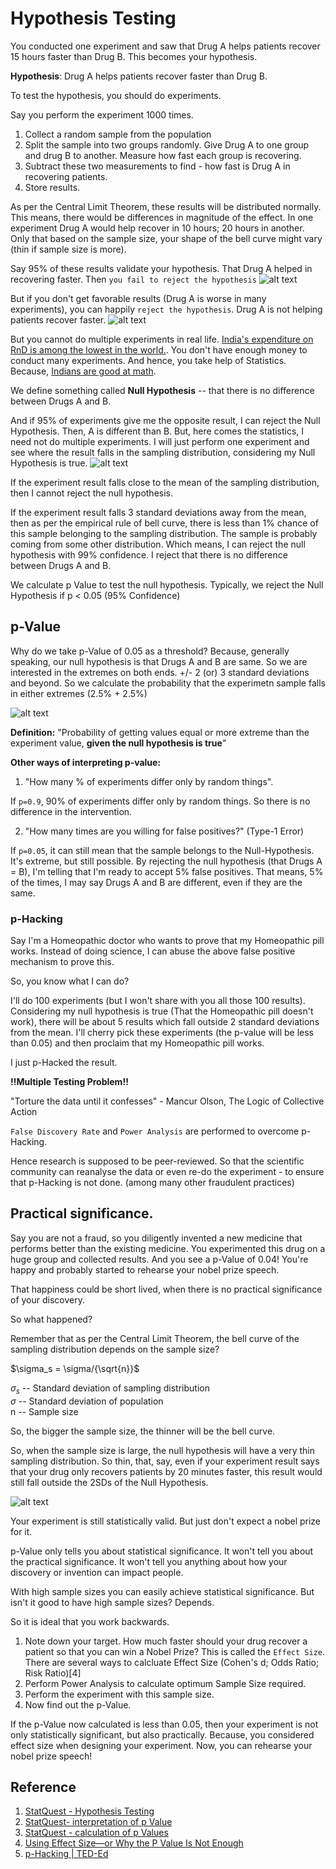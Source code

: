 # Hypothesis Testing

You conducted one experiment and saw that Drug A helps patients recover 15 hours faster than Drug B. This becomes your hypothesis.

**Hypothesis**: Drug A helps patients recover faster than Drug B.

To test the hypothesis, you should do experiments.

Say you perform the experiment 1000 times. 
1. Collect a random sample from the population
2. Split the sample into two groups randomly. Give Drug A to one group and drug B to another. Measure how fast each group is recovering.
3. Subtract these two measurements to find - how fast is Drug A in recovering patients.
4. Store results.

As per the Central Limit Theorem, these results will be distributed normally. This means, there would be differences in magnitude of the effect. In one experiment Drug A would help recover in 10 hours; 20 hours in another. Only that based on the sample size, your shape of the bell curve might vary (thin if sample size is more).


Say 95% of these results validate your hypothesis. That Drug A helped in recovering faster.  Then `you fail to reject the hypothesis`
![alt text](hypothesis1.png)

But if you don't get favorable results (Drug A is worse in many experiments), you can happily `reject the hypothesis`. Drug A is not helping patients recover faster.
![alt text](hypothesis2.png)

But you cannot do multiple experiments in real life. [India's expenditure on RnD is among the lowest in the world.](https://economictimes.indiatimes.com/news/india/indias-rd-spends-amongst-the-lowest-in-the-world-niti-aayog-study/articleshow/93024586.cms?from=mdr). You don't have enough money to conduct many experiments. And hence, you take help of Statistics. Because, [Indians are good at math](https://www.hindustantimes.com/india-news/indians-are-so-good-at-mathematics-and-physics-when-stephen-hawking-came-to-india/story-qeRRbpPJK15LCHsNEKWiLK.html).

We define something called **Null Hypothesis** -- that there is no difference between Drugs A and B.

And if 95% of experiments give me the opposite result, I can reject the Null Hypothesis. Then, A is different than B. But, here comes the statistics, I need not do multiple experiments. I will just perform one experiment and see where the result falls in the sampling distribution, considering my Null Hypothesis is true.
![alt text](null.png)

If the experiment result falls close to the mean of the sampling distribution, then I cannot reject the null hypothesis.

If the experiment result falls 3 standard deviations away from the mean, then as per the empirical rule of bell curve, there is less than 1% chance of this sample belonging to the sampling distribution. The sample is probably coming from some other distribution. Which means, I can reject the null hypothesis with 99% confidence. I reject that there is no difference between Drugs A and B. 

We calculate p Value to test the null hypothesis. Typically, we reject the Null Hypothesis if p < 0.05 (95% Confidence)
## p-Value

Why do we take p-Value of 0.05 as a threshold? Because, generally speaking, our null hypothesis is that Drugs A and B are same. So we are interested in the extremes on both ends. +/- 2 (or) 3 standard deviations and beyond. So we calculate the probability that the experimetn sample falls in either extremes (2.5% + 2.5%)

![alt text](pvalue.png)

**Definition:** "Probability of getting values equal or more extreme than the experiment value, **given the null hypothesis is true**" 

**Other ways of interpreting p-value:**

1. "How many % of experiments differ only by random things".

If `p=0.9`, 90% of experiments differ only by random things. So there is no difference in the intervention. 

2. "How many times are you willing for false positives?" (Type-1 Error)

If `p=0.05`, it can still mean that the sample belongs to the Null-Hypothesis. It's extreme, but still possible. By rejecting the null hypothesis (that Drugs A = B), I'm telling that I'm ready to accept 5% false positives. That means, 5% of the times, I may say Drugs A and B are different, even if they are the same.

### p-Hacking

Say I'm a Homeopathic doctor who wants to prove that my Homeopathic pill works. Instead of doing science, I can abuse the above false positive mechanism to prove this.

So, you know what I can do?

I'll do 100 experiments (but I won't share with you all those 100 results). Considering my null hypothesis is true (That the Homeopathic pill doesn't work), there will be about 5 results which fall outside 2 standard deviations from the mean. I'll cherry pick these experiments (the p-value will be less than 0.05) and then proclaim that my Homeopathic pill works.

I just p-Hacked the result.

**!!Multiple Testing Problem!!**

"Torture the data until it confesses" - Mancur Olson, The  Logic of Collective Action

`False Discovery Rate` and `Power Analysis` are performed to overcome p-Hacking.

Hence research is supposed to be peer-reviewed. So that the scientific community can reanalyse the data or even re-do the experiment - to ensure that p-Hacking is not done. (among many other fraudulent practices)

## Practical significance. 
Say you are not a fraud, so you diligently invented a new medicine that performs better than the existing medicine. You experimented this drug on a huge group and collected results. And you see a p-Value of 0.04! You're happy and probably started to rehearse your nobel prize speech.

That happiness could be short lived, when there is no practical significance of your discovery.

So what happened?

Remember that as per the Central Limit Theorem, the bell curve of the sampling distribution depends on the sample size? 

$\sigma_s = \sigma/{\sqrt{n}}$

$\sigma_s$ -- Standard deviation of sampling distribution <br>
$\sigma$ -- Standard deviation of population <br>
n -- Sample size

So, the bigger the sample size, the thinner will be the bell curve.

So, when the sample size is large, the null hypothesis will have a very thin sampling distribution. So thin, that, say, even if your experiment result says that your drug only recovers patients by 20 minutes faster, this result would still fall outside the 2SDs of the Null Hypothesis.

![alt text](practicalsignificance.png)

Your experiment is still statistically valid. But just don't expect a nobel prize for it. 

p-Value only tells you about statistical significance. It won't tell you about the practical significance. It won't tell you anything about how your discovery or invention can impact people.

With high sample sizes you can easily achieve statistical significance. But isn't it good to have high sample sizes? Depends. 

So it is ideal that you work backwards.

1. Note down your target. How much faster should your drug recover a patient so that you can win a Nobel Prize? This is called the `Effect Size`. There are several ways to calcluate Effect Size (Cohen's d; Odds Ratio; Risk Ratio)[4]
2. Perform Power Analysis to calculate optimum Sample Size required.
3. Perform the experiment with this sample size.
4. Now find out the p-Value. 

If the p-Value now calculated is less than 0.05, then your experiment is not only statistically significant, but also practically. Because, you considered effect size when designing your experiment. Now, you can rehearse your nobel prize speech!


## Reference
1. [StatQuest - Hypothesis Testing](https://www.youtube.com/watch?v=0oc49DyA3hU)
2. [StatQuest- interpretation of p Value](https://www.youtube.com/watch?v=vemZtEM63GY)
3. [StatQuest - calculation of p Values](https://www.youtube.com/watch?v=JQc3yx0-Q9E)
4. [Using Effect Size—or Why the P Value Is Not Enough](https://www.ncbi.nlm.nih.gov/pmc/articles/PMC3444174/)
5. [p-Hacking | TED-Ed](https://www.youtube.com/watch?v=i60wwZDA1CI)